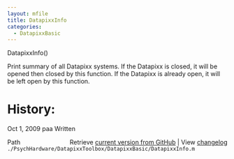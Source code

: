 ```yaml
---
layout: mfile
title: DatapixxInfo
categories:
  - DatapixxBasic
---
```


DatapixxInfo\(\)

Print summary of all Datapixx systems.
If the Datapixx is closed, it will be opened then closed by this function.
If the Datapixx is already open, it will be left open by this function.

# History:

Oct 1, 2009  paa     Written


<div class="code_header" style="text-align:right;">
  <span style="float:left;">Path&nbsp;&nbsp;</span> <span class="counter">Retrieve <a href=
  "https://raw.github.com/Psychtoolbox-3/Psychtoolbox-3/beta/./PsychHardware/DatapixxToolbox/DatapixxBasic/DatapixxInfo.m">current version from GitHub</a> | View <a href=
  "https://github.com/Psychtoolbox-3/Psychtoolbox-3/commits/beta/./PsychHardware/DatapixxToolbox/DatapixxBasic/DatapixxInfo.m">changelog</a></span>
</div>
<div class="code">
  <code>./PsychHardware/DatapixxToolbox/DatapixxBasic/DatapixxInfo.m</code>
</div>
